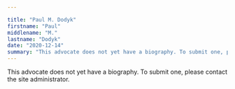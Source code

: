 ```yaml
---

title: "Paul M. Dodyk"
firstname: "Paul"
middlename: "M."
lastname: "Dodyk"
date: "2020-12-14"
summary: "This advocate does not yet have a biography. To submit one, please contact the site administrator."
---
```

This advocate does not yet have a biography. To submit one, please contact the site administrator.

